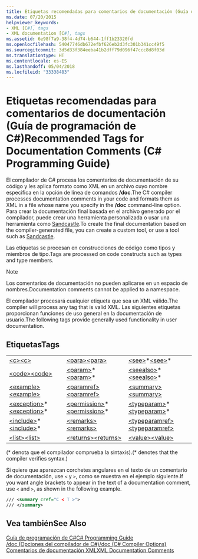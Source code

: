 ```yaml
---
title: Etiquetas recomendadas para comentarios de documentación (Guía de programación de C#)
ms.date: 07/20/2015
helpviewer_keywords:
- XML [C#], tags
- XML documentation [C#], tags
ms.assetid: 6e98f7a9-38f4-4d74-b644-1ff1b23320fd
ms.openlocfilehash: 54047746db672efbf626eb2d3fc301b341cc49f5
ms.sourcegitcommit: 3d5d33f384eeba41b2dff79d096f47ccc8d8f03d
ms.translationtype: HT
ms.contentlocale: es-ES
ms.lasthandoff: 05/04/2018
ms.locfileid: "33338483"
---
```

# <a name="recommended-tags-for-documentation-comments-c-programming-guide"></a><span data-ttu-id="2de36-102">Etiquetas recomendadas para comentarios de documentación (Guía de programación de C#)</span><span class="sxs-lookup"><span data-stu-id="2de36-102">Recommended Tags for Documentation Comments (C# Programming Guide)</span></span>
<span data-ttu-id="2de36-103">El compilador de C# procesa los comentarios de documentación de su código y les aplica formato como XML en un archivo cuyo nombre especifica en la opción de línea de comandos **/doc**.</span><span class="sxs-lookup"><span data-stu-id="2de36-103">The C# compiler processes documentation comments in your code and formats them as XML in a file whose name you specify in the **/doc** command-line option.</span></span> <span data-ttu-id="2de36-104">Para crear la documentación final basada en el archivo generado por el compilador, puede crear una herramienta personalizada o usar una herramienta como [Sandcastle](https://github.com/EWSoftware/SHFB).</span><span class="sxs-lookup"><span data-stu-id="2de36-104">To create the final documentation based on the compiler-generated file, you can create a custom tool, or use a tool such as [Sandcastle](https://github.com/EWSoftware/SHFB).</span></span>  
  
 <span data-ttu-id="2de36-105">Las etiquetas se procesan en construcciones de código como tipos y miembros de tipo.</span><span class="sxs-lookup"><span data-stu-id="2de36-105">Tags are processed on code constructs such as types and type members.</span></span>  
  
> [!NOTE]
>  <span data-ttu-id="2de36-106">Los comentarios de documentación no pueden aplicarse en un espacio de nombres.</span><span class="sxs-lookup"><span data-stu-id="2de36-106">Documentation comments cannot be applied to a namespace.</span></span>  
  
 <span data-ttu-id="2de36-107">El compilador procesará cualquier etiqueta que sea un XML válido.</span><span class="sxs-lookup"><span data-stu-id="2de36-107">The compiler will process any tag that is valid XML.</span></span> <span data-ttu-id="2de36-108">Las siguientes etiquetas proporcionan funciones de uso general en la documentación de usuario.</span><span class="sxs-lookup"><span data-stu-id="2de36-108">The following tags provide generally used functionality in user documentation.</span></span>  
  
## <a name="tags"></a><span data-ttu-id="2de36-109">Etiquetas</span><span class="sxs-lookup"><span data-stu-id="2de36-109">Tags</span></span>  
  
||||  
|---|---|---|  
|[<span data-ttu-id="2de36-110">\<c></span><span class="sxs-lookup"><span data-stu-id="2de36-110">\<c></span></span>](../../../csharp/programming-guide/xmldoc/code-inline.md)|[<span data-ttu-id="2de36-111">\<para></span><span class="sxs-lookup"><span data-stu-id="2de36-111">\<para></span></span>](../../../csharp/programming-guide/xmldoc/para.md)|<span data-ttu-id="2de36-112">[\<see>](../../../csharp/programming-guide/xmldoc/see.md)\*</span><span class="sxs-lookup"><span data-stu-id="2de36-112">[\<see>](../../../csharp/programming-guide/xmldoc/see.md)\*</span></span>|  
|[<span data-ttu-id="2de36-113">\<code></span><span class="sxs-lookup"><span data-stu-id="2de36-113">\<code></span></span>](../../../csharp/programming-guide/xmldoc/code.md)|<span data-ttu-id="2de36-114">[\<param>](../../../csharp/programming-guide/xmldoc/param.md)\*</span><span class="sxs-lookup"><span data-stu-id="2de36-114">[\<param>](../../../csharp/programming-guide/xmldoc/param.md)\*</span></span>|<span data-ttu-id="2de36-115">[\<seealso>](../../../csharp/programming-guide/xmldoc/seealso.md)\*</span><span class="sxs-lookup"><span data-stu-id="2de36-115">[\<seealso>](../../../csharp/programming-guide/xmldoc/seealso.md)\*</span></span>|  
|[<span data-ttu-id="2de36-116">\<example></span><span class="sxs-lookup"><span data-stu-id="2de36-116">\<example></span></span>](../../../csharp/programming-guide/xmldoc/example.md)|[<span data-ttu-id="2de36-117">\<paramref></span><span class="sxs-lookup"><span data-stu-id="2de36-117">\<paramref></span></span>](../../../csharp/programming-guide/xmldoc/paramref.md)|[<span data-ttu-id="2de36-118">\<summary></span><span class="sxs-lookup"><span data-stu-id="2de36-118">\<summary></span></span>](../../../csharp/programming-guide/xmldoc/summary.md)|  
|<span data-ttu-id="2de36-119">[\<exception>](../../../csharp/programming-guide/xmldoc/exception.md)\*</span><span class="sxs-lookup"><span data-stu-id="2de36-119">[\<exception>](../../../csharp/programming-guide/xmldoc/exception.md)\*</span></span>|<span data-ttu-id="2de36-120">[\<permission>](../../../csharp/programming-guide/xmldoc/permission.md)\*</span><span class="sxs-lookup"><span data-stu-id="2de36-120">[\<permission>](../../../csharp/programming-guide/xmldoc/permission.md)\*</span></span>|<span data-ttu-id="2de36-121">[\<typeparam>](../../../csharp/programming-guide/xmldoc/typeparam.md)\*</span><span class="sxs-lookup"><span data-stu-id="2de36-121">[\<typeparam>](../../../csharp/programming-guide/xmldoc/typeparam.md)\*</span></span>|  
|<span data-ttu-id="2de36-122">[\<include>](../../../csharp/programming-guide/xmldoc/include.md)\*</span><span class="sxs-lookup"><span data-stu-id="2de36-122">[\<include>](../../../csharp/programming-guide/xmldoc/include.md)\*</span></span>|[<span data-ttu-id="2de36-123">\<remarks></span><span class="sxs-lookup"><span data-stu-id="2de36-123">\<remarks></span></span>](../../../csharp/programming-guide/xmldoc/remarks.md)|[<span data-ttu-id="2de36-124">\<typeparamref></span><span class="sxs-lookup"><span data-stu-id="2de36-124">\<typeparamref></span></span>](../../../csharp/programming-guide/xmldoc/typeparamref.md)|  
|[<span data-ttu-id="2de36-125">\<list></span><span class="sxs-lookup"><span data-stu-id="2de36-125">\<list></span></span>](../../../csharp/programming-guide/xmldoc/list.md)|[<span data-ttu-id="2de36-126">\<returns></span><span class="sxs-lookup"><span data-stu-id="2de36-126">\<returns></span></span>](../../../csharp/programming-guide/xmldoc/returns.md)|[<span data-ttu-id="2de36-127">\<value></span><span class="sxs-lookup"><span data-stu-id="2de36-127">\<value></span></span>](../../../csharp/programming-guide/xmldoc/value.md)|  
  
 <span data-ttu-id="2de36-128">(\* denota que el compilador comprueba la sintaxis).</span><span class="sxs-lookup"><span data-stu-id="2de36-128">(\* denotes that the compiler verifies syntax.)</span></span>  
  
 <span data-ttu-id="2de36-129">Si quiere que aparezcan corchetes angulares en el texto de un comentario de documentación, use `<` y `>`, como se muestra en el ejemplo siguiente.</span><span class="sxs-lookup"><span data-stu-id="2de36-129">If you want angle brackets to appear in the text of a documentation comment, use `<` and `>`, as shown in the following example.</span></span>  
  
```xml  
/// <summary cref="C < T >">  
/// </summary>  
```  
  
## <a name="see-also"></a><span data-ttu-id="2de36-130">Vea también</span><span class="sxs-lookup"><span data-stu-id="2de36-130">See Also</span></span>  
 [<span data-ttu-id="2de36-131">Guía de programación de C#</span><span class="sxs-lookup"><span data-stu-id="2de36-131">C# Programming Guide</span></span>](../../../csharp/programming-guide/index.md)  
 [<span data-ttu-id="2de36-132">/doc (Opciones del compilador de C#)</span><span class="sxs-lookup"><span data-stu-id="2de36-132">/doc (C# Compiler Options)</span></span>](../../../csharp/language-reference/compiler-options/doc-compiler-option.md)  
 [<span data-ttu-id="2de36-133">Comentarios de documentación XML</span><span class="sxs-lookup"><span data-stu-id="2de36-133">XML Documentation Comments</span></span>](../../../csharp/programming-guide/xmldoc/xml-documentation-comments.md)
